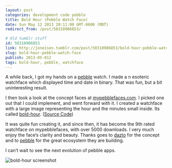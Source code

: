 ```yaml
---
layout: post
categories: development code pebble
title: Bold Hour (Pebble Watch Face)
date: Sun May 12 2013 20:11:00 GMT-0600 (MDT)
redirect_from: /post/50310906853/

# Old tumblr stuff
id: 50310906853
link: http://joneisen.tumblr.com/post/50310906853/bold-hour-pebble-watch-face
slug: bold-hour-pebble-watch-face
publish: 2013-05-012
tags: bold-hour, pebble, watchface
---
```



A while back, I got my hands on a [pebble](http://getpebble.com) watch. I made a n esoteric watchface which displayed time and date in binary. That was fun, but a bit uninteresting result.

I then took a look at the concept faces at [mypebblefaces.com](http://mypebblefaces.com). I picked one out that I could implement, and went forward with it. I created a watchface with a large image representing the hour and the minutes small inside. Its called [bold-hour](http://www.mypebblefaces.com/view?fID=700&aName=yanatan16&pageTitle=Bold+Hour+%28White%29&auID=598). ([Source Code](http://github.com/yanatan16/pebble-bold-hour))

It was quite fun creating it, and since then, it has become the 9th rated watchface on mypebblefaces, with over 5000 downloads. I very much enjoy the face’s clarity and beauty. Thanks goes to [dazto](http://www.mypebblefaces.com/concepts/?auID=146&aName=dazto) for the concept and to [pebble](http://getpebble.com) for the great ecosystem they are building.

I can’t wait to see the next evolution of pebble apps.

![bold-hour screenshot](http://24.media.tumblr.com/aebd0153ff4e127cf8aac639d9b090ed/tumblr_mmpsuxKjt01ryx2sho1_250.png)

